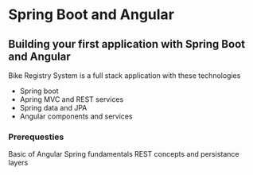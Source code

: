 # Spring Boot and Angular

## Building your first application with Spring Boot and Angular

Bike Registry System is a full stack application with these technologies

* Spring boot
* Apring MVC and REST services
* Spring data and JPA
* Angular components and services

### Prerequesties

Basic of Angular
Spring fundamentals
REST concepts and persistance layers


